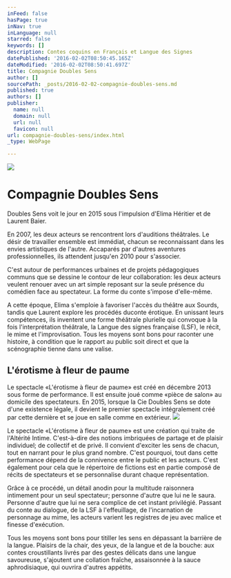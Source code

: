 ```yaml
---
inFeed: false
hasPage: true
inNav: true
inLanguage: null
starred: false
keywords: []
description: Contes coquins en Français et Langue des Signes
datePublished: '2016-02-02T08:50:45.165Z'
dateModified: '2016-02-02T08:50:41.697Z'
title: Compagnie Doubles Sens
author: []
sourcePath: _posts/2016-02-02-compagnie-doubles-sens.md
published: true
authors: []
publisher:
  name: null
  domain: null
  url: null
  favicon: null
url: compagnie-doubles-sens/index.html
_type: WebPage

---
```

![](https://the-grid-user-content.s3-us-west-2.amazonaws.com/f494be23-7439-4d20-bfd0-8ea5ff475c95.jpg)

# Compagnie Doubles Sens

Doubles Sens voit le jour en 2015 sous l'impulsion d'Elima Héritier et de Laurent Baier.

En 2007, les deux acteurs se rencontrent lors d'auditions théâtrales. Le désir de travailler ensemble est immédiat, chacun se reconnaissant dans les envies artistiques de l'autre. Accaparés par d'autres aventures professionnelles, ils attendent jusqu'en 2010 pour s'associer.

C'est autour de performances urbaines et de projets pédagogiques communs que se dessine le contour de leur collaboration: les deux acteurs veulent renouer avec un art simple reposant sur la seule présence du comédien face au spectateur. La forme du conte s'impose d'elle-même.

A cette époque, Elima s'emploie à favoriser l'accès du théâtre aux Sourds, tandis que Laurent explore les procédés duconte érotique. En unissant leurs compétences, ils inventent une forme théâtrale plurielle qui convoque à la fois l'interprétation théâtrale, la Langue des signes française (LSF), le récit, le mime et l'improvisation. Tous les moyens sont bons pour raconter une histoire, à condition que le rapport au public soit direct et que la scénographie tienne dans une valise. 

## L'érotisme à fleur de paume 

Le spectacle «L'érotisme à fleur de paume» est créé en décembre 2013 sous forme de performance. Il est ensuite joué comme «pièce de salon» au domicile des spectateurs. En 2015, lorsque la Cie Doubles Sens se dote d'une existence légale, il devient le premier spectacle intégralement créé par cette dernière et se joue en salle comme en extérieur.
![](https://the-grid-user-content.s3-us-west-2.amazonaws.com/d959dd9b-fba0-4be3-8722-9e3c56014596.jpg)

Le spectacle «L'érotisme à fleur de paume» est une création qui traite de l'Altérité Intime. C'est-à-dire des notions imbriquées de partage et de plaisir individuel; de collectif et de privé. Il convient d'exciter les sens de chacun, tout en narrant pour le plus grand nombre. C'est pourquoi, tout dans cette performance dépend de la connivence entre le public et les acteurs. C'est également pour cela que le répertoire de fictions est en partie composé de récits de spectateurs et se personnalise durant chaque représentation. 

Grâce à ce procédé, un détail anodin pour la multitude raisonnera intimement pour un seul spectateur; personne d'autre que lui ne le saura. Personne d'autre que lui ne sera complice de cet instant privilégié. Passant du conte au dialogue, de la LSF à l'effeuillage, de l'incarnation de personnage au mime, les acteurs varient les registres de jeu avec malice et finesse d'exécution. 

Tous les moyens sont bons pour titiller les sens en dépassant la barrière de la langue. Plaisirs de la chair, des yeux, de la langue et de la bouche: aux contes croustillants livrés par des gestes délicats dans une langue savoureuse, s'ajoutent une collation fraîche, assaisonnée à la sauce aphrodisiaque, qui ouvrira d'autres appétits.